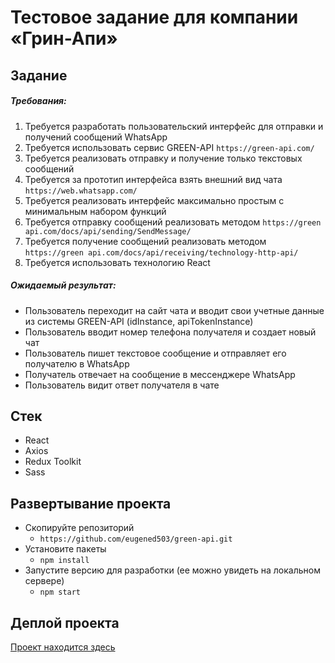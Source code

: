 # Тестовое задание для компании «Грин-Апи»
## Задание 
##### Требования: 
1. Требуется разработать пользовательский интерфейс для отправки и получений  сообщений WhatsApp 
2. Требуется использовать сервис GREEN-API `https://green-api.com/`
3. Требуется реализовать отправку и получение только текстовых сообщений 
4. Требуется за прототип интерфейса взять внешний вид чата 
`https://web.whatsapp.com/`
5. Требуется реализовать интерфейс максимально простым с минимальным набором  функций 
6. Требуется отправку сообщений реализовать методом `https://green api.com/docs/api/sending/SendMessage/` 
7. Требуется получение сообщений реализовать методом `https://green api.com/docs/api/receiving/technology-http-api/` 
8. Требуется использовать технологию React

##### Ожидаемый результат: 
+ Пользователь переходит на сайт чата и вводит свои учетные данные из  системы GREEN-API (idInstance, apiTokenInstance) 
+ Пользователь вводит номер телефона получателя и создает новый чат 
+ Пользователь пишет текстовое сообщение и отправляет его получателю в  WhatsApp 
+ Получатель отвечает на сообщение в мессенджере WhatsApp 
+ Пользователь видит ответ получателя в чате 

## Cтек
+ React
+ Axios
+ Redux Toolkit
+ Sass

## Развертывание проекта
- Скопируйте репозиторий
    - `https://github.com/eugened503/green-api.git`
- Установите пакеты
     - `npm install`
- Запустите версию для разработки (ее можно увидеть на локальном сервере)
    - `npm start`
## Деплой проекта
[Проект находится здесь](https://deploy-green-api.vercel.app/)